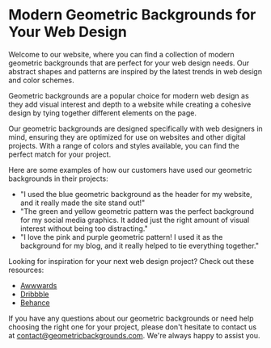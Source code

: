 <!--font:Poppins-->

# Modern Geometric Backgrounds for Your Web Design

Welcome to our website, where you can find a collection of modern geometric backgrounds that are perfect for your web design needs. Our abstract shapes and patterns are inspired by the latest trends in web design and color schemes.

Geometric backgrounds are a popular choice for modern web design as they add visual interest and depth to a website while creating a cohesive design by tying together different elements on the page.

Our geometric backgrounds are designed specifically with web designers in mind, ensuring they are optimized for use on websites and other digital projects. With a range of colors and styles available, you can find the perfect match for your project.

Here are some examples of how our customers have used our geometric backgrounds in their projects:

- "I used the blue geometric background as the header for my website, and it really made the site stand out!"
- "The green and yellow geometric pattern was the perfect background for my social media graphics. It added just the right amount of visual interest without being too distracting."
- "I love the pink and purple geometric pattern! I used it as the background for my blog, and it really helped to tie everything together."

Looking for inspiration for your next web design project? Check out these resources:

- [Awwwards](#awwwards)
- [Dribbble](#dribbble)
- [Behance](#behance)

If you have any questions about our geometric backgrounds or need help choosing the right one for your project, please don't hesitate to contact us at [contact@geometricbackgrounds.com](mailto:contact@geometricbackgrounds.com). We're always happy to assist you.

<!--

Write me content for website with wallpaper which alt text is:

"A wallpaper with a repeating pattern of abstract geometric shapes and patterns, inspired by web design trends and color schemes."

The name/title of the page should not be 1:1 copy of the alt text but rather a real content of the website which is using this wallpaper.

- Use markdown format 
- Start with heading
- Heading should be short and concise
- The content should look like a real website 
- The website should not be about the wallpaper, wallpaper is just a related background
- Heading should be contain work "wallpaper" or "background"
- Include real sections like references, contact, user stories, etc. use things relevant to the page purpose.
- Feel free to use structure like headings, bullets, numbering, blockquotes, paragraphs, horizontal lines, etc.
- You can use formatting like bold or _italic_
- You can include UTF-8 emojis
- Links should be only #hash anchors (and you can refer to the document itself)
- Do not include images


---


# Geometric Backgrounds for Modern Web Design

Welcome to our website, where you can find the perfect geometric background for your modern web design. Our collection features a variety of abstract shapes and patterns, inspired by the latest web design trends and color schemes.

## Why Choose Geometric Backgrounds?

Geometric backgrounds are a popular choice for modern web design because they add visual interest and depth to a website. They can also help to create a cohesive design by tying together different elements on the page.

Our geometric backgrounds are designed with web designers in mind, so they are optimized for use on websites and other digital projects. They are available in a range of colors and styles, so you can find the perfect match for your project.

## User Stories

Our customers love our geometric backgrounds! Here are some examples of how they have used them in their projects:

- "I used one of the blue geometric backgrounds as the header for my website, and it really made the site pop!"
- "The green and yellow geometric pattern was the perfect background for my social media graphics. It added just the right amount of visual interest without being too distracting."
- "I love the pink and purple geometric pattern! I used it as the background for my blog, and it really helped to tie everything together."

## References

Looking for inspiration for your next web design project? Check out these resources:

- [Awwwards](#awwwards)
- [Dribbble](#dribbble)
- [Behance](#behance)

## Contact Us

Have questions about our geometric backgrounds or need help choosing the right one for your project? Contact us at [contact@geometricbackgrounds.com](mailto:contact@geometricbackgrounds.com) and we'll be happy to assist you.


---


Heading is too long, rewrite whole content.


---


# Modern Geometric Backgrounds for Web Design

Welcome to our website, where you can find the perfect geometric background for your modern web design. Our collection features a variety of abstract shapes and patterns, inspired by the latest web design trends and color schemes.

Geometric backgrounds are a popular choice for modern web design because they add visual interest and depth to a website. They can also help to create a cohesive design by tying together different elements on the page.

Our geometric backgrounds are designed with web designers in mind, so they are optimized for use on websites and other digital projects. They are available in a range of colors and styles, so you can find the perfect match for your project.

Our customers love our geometric backgrounds! Here are some examples of how they have used them in their projects:

- "I used one of the blue geometric backgrounds as the header for my website, and it really made the site pop!"
- "The green and yellow geometric pattern was the perfect background for my social media graphics. It added just the right amount of visual interest without being too distracting."
- "I love the pink and purple geometric pattern! I used it as the background for my blog, and it really helped to tie everything together."

Looking for inspiration for your next web design project? Check out these resources:

- [Awwwards](#awwwards)
- [Dribbble](#dribbble)
- [Behance](#behance)

Have questions about our geometric backgrounds or need help choosing the right one for your project? Contact us at [contact@geometricbackgrounds.com](mailto:contact@geometricbackgrounds.com) and we'll be happy to assist you.


---


Heading is too long, rewrite whole content.


---


# Geometric Backgrounds for Modern Web Design

Welcome to our website featuring a collection of geometric backgrounds that are perfect for modern web design. Our abstract shapes and patterns are inspired by the latest trends in web design and color schemes.

Geometric backgrounds are a popular choice for modern web design as they add visual interest and depth to a website while creating a cohesive design by tying together different elements on the page.

Our geometric backgrounds are designed specifically with web designers in mind, ensuring they are optimized for use on websites and other digital projects. With a range of colors and styles available, you can find the perfect match for your project.

Here are some examples of how our customers have used our geometric backgrounds in their projects:

- "I used the blue geometric background as the header for my website, and it really made the site stand out!"
- "The green and yellow geometric pattern was the perfect background for my social media graphics. It added just the right amount of visual interest without being too distracting."
- "I love the pink and purple geometric pattern! I used it as the background for my blog, and it really helped to tie everything together."

Looking for inspiration for your next web design project? Check out these resources:

- [Awwwards](#awwwards)
- [Dribbble](#dribbble)
- [Behance](#behance)

If you have any questions about our geometric backgrounds or need help choosing the right one for your project, please don't hesitate to contact us at [contact@geometricbackgrounds.com](mailto:contact@geometricbackgrounds.com). We're always happy to assist you.


---


Heading is too long, rewrite whole content.


---


# Modern Geometric Backgrounds for Your Web Design

Welcome to our website, where you can find a collection of modern geometric backgrounds that are perfect for your web design needs. Our abstract shapes and patterns are inspired by the latest trends in web design and color schemes.

Geometric backgrounds are a popular choice for modern web design as they add visual interest and depth to a website while creating a cohesive design by tying together different elements on the page.

Our geometric backgrounds are designed specifically with web designers in mind, ensuring they are optimized for use on websites and other digital projects. With a range of colors and styles available, you can find the perfect match for your project.

Here are some examples of how our customers have used our geometric backgrounds in their projects:

- "I used the blue geometric background as the header for my website, and it really made the site stand out!"
- "The green and yellow geometric pattern was the perfect background for my social media graphics. It added just the right amount of visual interest without being too distracting."
- "I love the pink and purple geometric pattern! I used it as the background for my blog, and it really helped to tie everything together."

Looking for inspiration for your next web design project? Check out these resources:

- [Awwwards](#awwwards)
- [Dribbble](#dribbble)
- [Behance](#behance)

If you have any questions about our geometric backgrounds or need help choosing the right one for your project, please don't hesitate to contact us at [contact@geometricbackgrounds.com](mailto:contact@geometricbackgrounds.com). We're always happy to assist you.


---


Write me a Google font which is best fitting for the website.

Pick from the list:
- Alegreya
- Raleway
- Futura
- Dancing Script
- Poppins
- Inter
- Lobster
- Playfair Display
- Orbitron
- Great Vibes
- Barlow Condensed
- IBM Plex Sans
- Roboto
- Montserrat
- Open Sans
- Exo 2
- Lato


Write just the font name nothing else.


---


Poppins

-->
